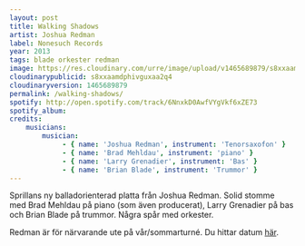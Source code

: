 ```yaml
---
layout: post
title: Walking Shadows
artist: Joshua Redman
label: Nonesuch Records
year: 2013
tags: blade orkester redman
image: https://res.cloudinary.com/urre/image/upload/v1465689879/s8xxaamdphivguxaa2q4.jpg
cloudinarypublicid: s8xxaamdphivguxaa2q4
cloudinaryversion: 1465689879
permalink: /walking-shadows/
spotify: http://open.spotify.com/track/6NnxkD0AwfVYgVkf6xZE73
spotify_album: 
credits:
    musicians:
        musician:
             - { name: 'Joshua Redman', instrument: 'Tenorsaxofon' }
             - { name: 'Brad Mehldau', instrument: 'piano' }
             - { name: 'Larry Grenadier', instrument: 'Bas' }
             - { name: 'Brian Blade', instrument: 'Trummor' }
---
```


Sprillans ny balladorienterad platta från Joshua Redman. Solid stomme med Brad Mehldau på piano (som även producerat), Larry Grenadier på bas och Brian Blade på trummor. Några spår med orkester.

Redman är för närvarande ute på vår/sommarturné. Du hittar datum <a href="http://www.nonesuch.com/journal/joshua-redman-quartet-launches-european-tour-2013-05-08">här</a>.